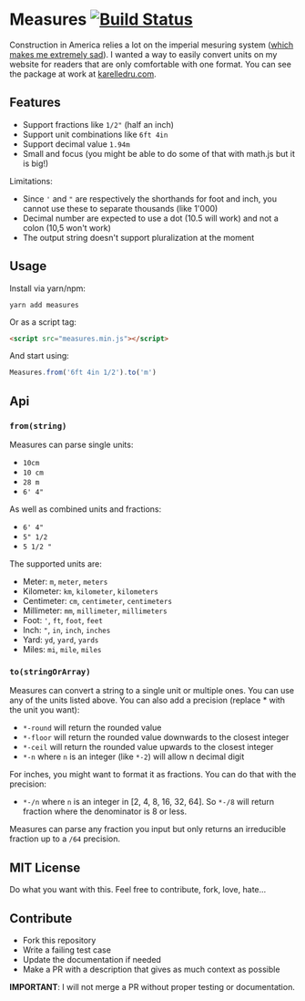 # Measures [![Build Status](https://travis-ci.org/pillars/measures.svg?branch=master)](https://travis-ci.org/pillars/measures)

Construction in America relies a lot on the imperial mesuring system ([which makes me extremely sad](http://www.funnyjunk.com/Baby+steps+america/funny-pictures/5224677#744572_5224233)). I wanted a way to easily convert units on my website for readers that are only comfortable with one format. You can see the package at work at [karelledru.com](https://karelledru.com).

## Features

- Support fractions like `1/2"` (half an inch)
- Support unit combinations like `6ft 4in`
- Support decimal value `1.94m`
- Small and focus (you might be able to do some of that with math.js but it is big!)

Limitations:

- Since `'` and `"` are respectively the shorthands for foot and inch, you cannot use these to separate thousands (like 1'000)
- Decimal number are expected to use a dot (10.5 will work) and not a colon (10,5 won't work)
- The output string doesn't support pluralization at the moment

## Usage

Install via yarn/npm:

```
yarn add measures
```

Or as a script tag:

```html
<script src="measures.min.js"></script>
```

And start using:

```js
Measures.from('6ft 4in 1/2').to('m')
```

## Api

### `from(string)`

Measures can parse single units:

- `10cm`
- `10 cm`
- `28 m`
- `6' 4"`

As well as combined units and fractions:

- `6' 4"`
- `5" 1/2`
- `5 1/2 "`

The supported units are:

- Meter: `m`, `meter`, `meters`
- Kilometer: `km`, `kilometer`, `kilometers`
- Centimeter: `cm`, `centimeter`, `centimeters`
- Millimeter: `mm`, `millimeter`, `millimeters`
- Foot: `'`, `ft`, `foot`, `feet`
- Inch: `"`, `in`, `inch`, `inches`
- Yard: `yd`, `yard`, `yards`
- Miles: `mi`, `mile`, `miles`

### `to(stringOrArray)`

Measures can convert a string to a single unit or multiple ones. You can use any of the units listed above. You can also add a precision (replace * with the unit you want):

- `*-round` will return the rounded value
- `*-floor` will return the rounded value downwards to the closest integer
- `*-ceil` will return the rounded value upwards to the closest integer
- `*-n` where `n` is an integer (like `*-2`) will allow n decimal digit

For inches, you might want to format it as fractions. You can do that with the precision:

- `*-/n` where `n` is an integer in [2, 4, 8, 16, 32, 64]. So `*-/8` will return fraction where the denominator is 8 or less.

Measures can parse any fraction you input but only returns an irreducible fraction up to a `/64` precision.

## MIT License

Do what you want with this. Feel free to contribute, fork, love, hate...

## Contribute

- Fork this repository
- Write a failing test case
- Update the documentation if needed 
- Make a PR with a description that gives as much context as possible

**IMPORTANT**: I will not merge a PR without proper testing or documentation.

